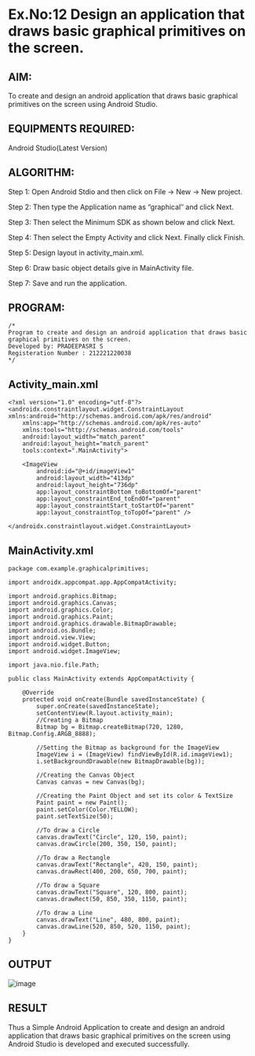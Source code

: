 
# Ex.No:12 Design an application that draws basic graphical primitives on the screen.


## AIM:

To create and design an android application that draws basic graphical primitives on the screen using Android Studio.

## EQUIPMENTS REQUIRED:

Android Studio(Latest Version)

## ALGORITHM:

Step 1: Open Android Stdio and then click on File -> New -> New project.

Step 2: Then type the Application name as “graphical″ and click Next. 

Step 3: Then select the Minimum SDK as shown below and click Next.

Step 4: Then select the Empty Activity and click Next. Finally click Finish.

Step 5: Design layout in activity_main.xml.

Step 6: Draw basic object details give in MainActivity file.

Step 7: Save and run the application.

## PROGRAM:
```
/*
Program to create and design an android application that draws basic graphical primitives on the screen.
Developed by: PRADEEPASRI S
Registeration Number : 212221220038
*/
```
## Activity_main.xml
```
<?xml version="1.0" encoding="utf-8"?>
<androidx.constraintlayout.widget.ConstraintLayout xmlns:android="http://schemas.android.com/apk/res/android"
    xmlns:app="http://schemas.android.com/apk/res-auto"
    xmlns:tools="http://schemas.android.com/tools"
    android:layout_width="match_parent"
    android:layout_height="match_parent"
    tools:context=".MainActivity">

    <ImageView
        android:id="@+id/imageView1"
        android:layout_width="413dp"
        android:layout_height="736dp"
        app:layout_constraintBottom_toBottomOf="parent"
        app:layout_constraintEnd_toEndOf="parent"
        app:layout_constraintStart_toStartOf="parent"
        app:layout_constraintTop_toTopOf="parent" />

</androidx.constraintlayout.widget.ConstraintLayout>
```
## MainActivity.xml
```
package com.example.graphicalprimitives;

import androidx.appcompat.app.AppCompatActivity;

import android.graphics.Bitmap;
import android.graphics.Canvas;
import android.graphics.Color;
import android.graphics.Paint;
import android.graphics.drawable.BitmapDrawable;
import android.os.Bundle;
import android.view.View;
import android.widget.Button;
import android.widget.ImageView;

import java.nio.file.Path;

public class MainActivity extends AppCompatActivity {

    @Override
    protected void onCreate(Bundle savedInstanceState) {
        super.onCreate(savedInstanceState);
        setContentView(R.layout.activity_main);
        //Creating a Bitmap
        Bitmap bg = Bitmap.createBitmap(720, 1280, Bitmap.Config.ARGB_8888);

        //Setting the Bitmap as background for the ImageView
        ImageView i = (ImageView) findViewById(R.id.imageView1);
        i.setBackgroundDrawable(new BitmapDrawable(bg));

        //Creating the Canvas Object
        Canvas canvas = new Canvas(bg);

        //Creating the Paint Object and set its color & TextSize
        Paint paint = new Paint();
        paint.setColor(Color.YELLOW);
        paint.setTextSize(50);

        //To draw a Circle
        canvas.drawText("Circle", 120, 150, paint);
        canvas.drawCircle(200, 350, 150, paint);

        //To draw a Rectangle
        canvas.drawText("Rectangle", 420, 150, paint);
        canvas.drawRect(400, 200, 650, 700, paint);

        //To draw a Square
        canvas.drawText("Square", 120, 800, paint);
        canvas.drawRect(50, 850, 350, 1150, paint);

        //To draw a Line
        canvas.drawText("Line", 480, 800, paint);
        canvas.drawLine(520, 850, 520, 1150, paint);
    }
}
```
## OUTPUT
![image](https://github.com/suryacse05/Mobile-Application-Development/assets/131433142/47e1ada4-cbcf-48d7-8a38-61e7d1e1711e)

## RESULT
Thus a Simple Android Application to create and design an android application that draws basic graphical primitives on the screen using Android Studio is developed and executed successfully.
